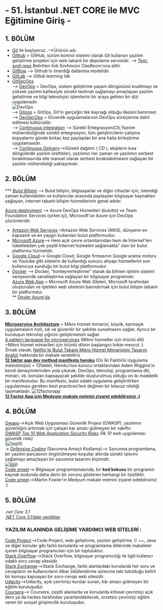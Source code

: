 # - 51. İstanbul .NET CORE  ile MVC Eğitimine Giriş -
## 1. BÖLÜM <br/>
* [Git](https://git-scm.com/) ile başlıyoruz..-->Ürünün adı. <br/>
* [Github](https://guides.github.com/activities/hello-world/) = GitHub, sürüm kontrol sistemi olarak Git kullanan yazılım geliştirme projeleri için web tabanlı bir depolama servisidir. --> [Test-sınıf-repo](https://github.com/Kodluyoruz51BootcampMVCCore/test-classroom-repo) Belirtilen link Sınıfımızın ClasRoom'una aittir. <br/>
* [Gitflow](https://datasift.github.io/gitflow/IntroducingGitFlow.html) --> Github'ın önerdiği dallanma modelidir.  <br/>
* [GitLab](https://about.gitlab.com/) -->  *Gitlub learning lab* <br/>
* [GitSecOps](https://github.com/limiw/open-source-discussions/blob/master/what-is-secops-and-how-it-can-benefit-you.md) <br/>
*-->* [DevOps](https://aws.amazon.com/tr/devops/what-is-devops/) = DevOps, sistem geliştirme yaşam döngüsünü kısaltmayı ve yüksek yazılım kalitesiyle sürekli teslimat sağlamayı amaçlayan yazılım geliştirme ve bilgi teknolojisi işlemlerini bir araya getiren bir dizi uygulamadır. <br/>
![DevOps](https://user-images.githubusercontent.com/51059267/83363676-e8dcc280-a3a3-11ea-8825-c4c2a6551a9b.png) <br/>
--> [Gitops](https://www.cloudbees.com/gitops/what-is-gitops) = GitOps, Git'in gerçeğin tek kaynağı olduğu ilkesini benimser. <br/>
--> [DevSecOps](https://medium.com/@nagihanvural/devsecops-kavram%C4%B1-e78bb011c964) = Güvenlik uygulamalarının DevOps süreçlerine dahil edilmesi kültürüdür. <br/>
--> [Continuous integration](https://en.wikipedia.org/wiki/Continuous_integration) --> Sürekli Entegrasyon(CI),Yazılım mühendisliğinde sürekli entegrasyon, tüm geliştiricilerin çalışma kopyalarını günde birkaç kez paylaşılan bir ana hatla birleştirme uygulamasıdır.  <br/>
 --> [Continuous Delivery](https://martinfowler.com/bliki/ContinuousDelivery.html?utm_source=Codeship&utm_medium=CI-Guide)-->Sürekli dağıtım ( CD ), ekiplerin kısa döngülerde yazılım ürettikleri, yazılımın her zaman ve yazılımın serbest bırakılmasında elle manuel olarak serbest bırakılabilmesini sağlayan bir yazılım mühendisliği yaklaşımıdır. <br/>
## 2. BÖLÜM <br/>
*** *[Bulut Bilişim](https://aws.amazon.com/tr/what-is-cloud-computing/)* --> Bulut bilişim, bilgisayarlar ve diğer cihazlar için, istendiği zaman kullanılabilen ve kullanıcılar arasında paylaşılan bilgisayar kaynakları sağlayan, internet tabanlı bilişim hizmetlerinin genel adıdır. <br/>

[Azure deployment](https://docs.microsoft.com/en-us/azure/devops/pipelines/tasks/deploy/azure-rm-web-app-deployment?view=azure-devops) -->  Azure DevOps Hizmetleri (*bulutta*) ve Team Foundation Services (şirket içi), Microsoft'un Azure için DevOps çözümleridir.  <br/>
* [Amazon Web Services](https://aws.amazon.com/tr/what-is-aws/) =Amazon Web Services (AWS), dünyanın en kapsamlı ve en yaygın kullanılan bulut platformudur. <br/>
* [Microsoft Azure](https://azure.microsoft.com/tr-tr/)--> Hem açık çevre ortamlarından hem de İnternet'ten tüketilebilen çok çeşitli İnternet hizmetini sağlamakta" olan bir bulut platformu hizmetidir. <br/>
* [Google Cloud](https://cloud.google.com/)--> Google Cloud, Google firmasının Google arama motoru ve Youtube gibi sitelerin de kullandığı sunucu altyapı hizmetlerini son kullanıcıya sunduğu bir bulut bilgi platformudur. <br/>
* [Docker](https://www.docker.com/) --> Docker, "konteynerleştirme" olarak da bilinen işletim sistemi seviyesinde sanallaştırma sağlayan bir bilgisayar programıdır. <br/>
[Azure Web App](https://azure.microsoft.com/tr-tr/services/app-service/web/) = Microsoft Azure Web Siteleri, Microsoft tarafından oluşturulan ve işletilen web sitelerini barındırmak için bulut bilişim tabanlı bir platformdur. <br/>
       ** [Devler Azure'da](https://www.microsoft.com/turkey/devlerazureda/)
## 3. BÖLÜM <br/>
**[Microservice Architecture](https://microservices.io/index.html)** = Mikro hizmet mimarisi, büyük, karmaşık uygulamaların hızlı, sık ve güvenilir bir şekilde sunulmasını sağlar. Ayrıca bir kuruluşun teknoloji yığınını geliştirmesini sağlar.<br/>
[A pattern language for microservices](https://microservices.io/patterns/) (Mikro hizmetler için örüntü dili) =Mikro hizmet mimarileri için örüntü dilinin başlangıcı linkte mevcut :)  <br/>
Örnek olarak; [Netflix'te Bulut Tabanlı Mikro Hizmet Mimarisinin Tasarım Analizi](https://medium.com/swlh/a-design-analysis-of-cloud-based-microservices-architecture-at-netflix-98836b2da45f) hakkında bir makale verebiliriz  <br/>
**[12 faktor app dev method manifesto heroku](https://12factor.net/tr/backing-services)** (On İki Faktörlü Uygulama metodolojisi) =  12faktör, Heroku’nun kurucu ortaklarından Adam Wiggins’ın kendi deneyimlerinden yola çıkarak, DevOps, teknoloji, programlama dili, mimari, vb. konuları kapsayacak şekilde oluşturulmuş olduğu on iki maddelik bir manifestodur. Bu manifesto, bulut odaklı uygulama geliştirilirken uygulanması gereken best practices’lere değinen bir kılavuz niteliği taşımaktadır.
![12factorapp](https://user-images.githubusercontent.com/51059267/83363405-d5c8f300-a3a1-11ea-9fcb-f8f9576dd5ae.png)
<br/>
**[12 Factor App için Medyum-makale metnini ziyaret edebilirsiniz :)](https://medium.com/architectural-patterns/12-factor-app-uygun-geli%C5%9Ftirme-nedir-61645e68f114)**
## 4. BÖLÜM <br/>
[Owaps](https://owasp.org/)-->Açık Web Uygulaması Güvenlik Projesi (OWASP), yazılımın güvenliğini artırmak için çalışan kar amacı gütmeyen bir vakıftır. <br/>
*[OWASP Top 10 Web Application Security Risks](https://owasp.org/www-project-top-ten/)
(İlk 10 web uygulaması güvenlik riski)* <br/> (![top10](https://user-images.githubusercontent.com/51059267/83364649-6a841e80-a3ab-11ea-8f63-badb7e441d1e.png) <br/>
-> *[Defensive Coding](https://en.wikipedia.org/wiki/Defensive_programming)* (Savunma Amaçlı Kodlama)--> Savunma programlama, bir yazılım parçasının öngörülmeyen koşullar altında sürekli işlevini sağlamayı amaçlayan bir savunma tasarımı biçimidir. <br/>![jjjjjj](https://user-images.githubusercontent.com/51059267/83364931-825ca200-a3ad-11ea-9b37-eca80d8bbc1f.png))  <br/>
[Code smeel](https://sourcemaking.com/refactoring/smells)--> Bilgisayar programlamasında, bir **kod kokusu** bir programın kaynak kodunda daha derin bir sorunu gösteren herhangi bir özelliktir. <br/>
[Code smeel](https://martinfowler.com/bliki/CodeSmell.html)-->Martin Fowler'ın Medyum makale metnini ziyaret edebilirsiniz :) <br/>
## 5. BÖLÜM <br/>
*.net Core 3.1* <br/>
[.NET Core 3.1’deki yenilikler](https://docs.microsoft.com/tr-tr/dotnet/core/whats-new/dotnet-core-3-1)
### YAZILIM ALANINDA GELİŞİME YARDIMCI WEB SİTELERİ :
[Code Project](https://www.codeproject.com/)-->Code Project, web geliştirme, yazılım geliştirme, C ++, Java ve diğer konular gibi farklı konularda ve programlama dillerinde makaleler içeren bilgisayar programcıları için bir topluluktur. <br/> 
[Stack Overflow](https://stackoverflow.com/)-->Stack Overflow, bilgisayar programcılığı ile ilgili kullanıcı odaklı soru cevap sitesidir. <br/>
[Stack Exchange](https://stackexchange.com/)-->Stack Exchange, farklı alanlardaki konularda her soru ve cevapların ve kullanıcıların itibar ödüllendirme sürecine tabi tutulduğu belirli bir konuyu kapsayan bir soru-cevap web sitesidir. <br/> 
[Udacity](https://www.udacity.com/)-->Udacity, açık çevrimiçi kurslar sunan, kâr amacı gütmeyen bir eğitim kuruluşudur. <br/> 
[Coursera](https://www.coursera.org/)--> Coursera, çeşitli alanlarda ve konularda kitlesel çevrimiçi açık ders ya da herkes tarafından yararlanılabilecek, ücretsiz çevrimiçi eğitim veren bir sosyal girişimcilik kuruluşudur. <br/> 

